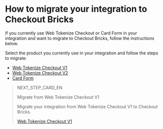 # How to migrate your integration to Checkout Bricks

If you currently use Web Tokenize Checkout or Card Form in your integration and want to migrate to Checkout Bricks, follow the instructions below.

Select the product you currently use in your integration and follow the steps to migrate:

- [Web Tokenize Checkout V1](/developers/en/docs/checkout-bricks/how-tos/how-to-migrate/web-tokenize-checkout-v1)
- [Web Tokenize Checkout V2](/developers/en/docs/checkout-bricks/how-tos/how-to-migrate/web-tokenize-checkout-v2)
- [Card Form](/developers/en/docs/checkout-bricks/how-tos/how-to-migrate/card-form)

> NEXT_STEP_CARD_EN
>
> Migrate from Web Tokenize Checkout V1
>
> Migrate your integration from Web Tokenize Checkout V1 to Checkout Bricks.
>
> [Web Tokenize Checkout V1](/developers/en/docs/checkout-bricks/how-tos/how-to-migrate/web-tokenize-checkout-v1)
